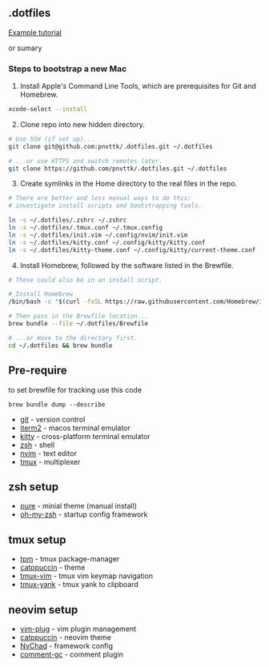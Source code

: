 ## .dotfiles
[Example tutorial](https://github.com/eieioxyz/Beyond-Dotfiles-in-100-Seconds/blob/master/README.md)

or sumary
### Steps to bootstrap a new Mac

1. Install Apple's Command Line Tools, which are prerequisites for Git and Homebrew.

```zsh
xcode-select --install
```

2. Clone repo into new hidden directory.

```zsh
# Use SSH (if set up)...
git clone git@github.com:pnvttk/.dotfiles.git ~/.dotfiles

# ...or use HTTPS and switch remotes later.
git clone https://github.com/pnvttk/.dotfiles.git ~/.dotfiles
```

3. Create symlinks in the Home directory to the real files in the repo.

```zsh
# There are better and less manual ways to do this;
# investigate install scripts and bootstrapping tools.

ln -s ~/.dotfiles/.zshrc ~/.zshrc
ln -s ~/.dotfiles/.tmux.conf ~/.tmux.config
ln -s ~/.dotfiles/init.vim ~/.config/nvim/init.vim
ln -s ~/.dotfiles/kitty.conf ~/.config/kitty/kitty.conf
ln -s ~/.dotfiles/kitty-theme.conf ~/.config/kitty/current-theme.conf
```

4. Install Homebrew, followed by the software listed in the Brewfile.

```zsh
# These could also be in an install script.

# Install Homebrew
/bin/bash -c "$(curl -fsSL https://raw.githubusercontent.com/Homebrew/install/HEAD/install.sh)"

# Then pass in the Brewfile location...
brew bundle --file ~/.dotfiles/Brewfile

# ...or move to the directory first.
cd ~/.dotfiles && brew bundle
```

## Pre-require
to set brewfile for tracking use this code
```
brew bundle dump --describe
```

- [git](https://git-scm.com/) - version control
- [iterm2](https://iterm2.com/) - macos terminal emulator
- [kitty](https://github.com/kovidgoyal/kitty) - cross-platform terminal emulator
- [zsh](https://github.com/ohmyzsh/ohmyzsh/wiki/Installing-ZSH) - shell
- [nvim](https://github.com/neovim/neovim/wiki/Installing-Neovim) - text editor
- [tmux](https://github.com/tmux/tmux/wiki) - multiplexer


## zsh setup
- [pure](https://github.com/sindresorhus/pure/blob/main/readme.md) - minial theme (manual install)
- [oh-my-zsh](https://ohmyz.sh/#install) - startup config framework

## tmux setup
- [tpm](https://github.com/tmux-plugins/tpm/blob/master/README.md) - tmux package-manager
- [catppuccin](https://github.com/catppuccin/tmux/blob/main/README.md) - theme
- [tmux-vim](https://github.com/christoomey/vim-tmux-navigator) - tmux vim keymap navigation
- [tmux-yank](https://github.com/tmux-plugins/tmux-yank) - tmux yank to clipboard

## neovim setup
- [vim-plug](https://github.com/junegunn/vim-plug) - vim plugin management
- [catppuccin](https://github.com/catppuccin/nvim) - neovim theme
- [NvChad](https://nvchad.com/docs/quickstart/install) - framework config
- [comment-gc](https://github.com/tpope/vim-commentary) - comment plugin

